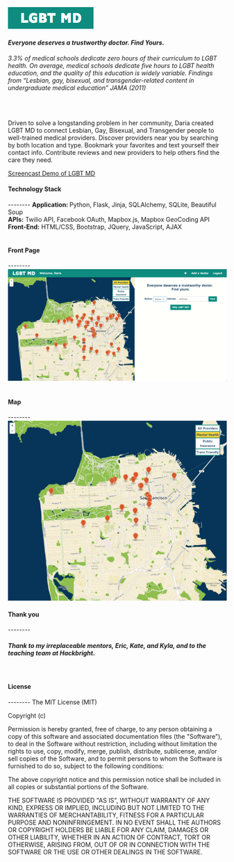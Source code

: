 <img src="/img/Logo.png">
<h4><i>Everyone deserves a trustworthy doctor. Find Yours.</i></h4>

<i><h6>3.3% of medical schools dedicate zero hours of their curriculum to LGBT health. On average, medical schools dedicate five hours to LGBT health education, and the quality of this education is widely variable. Findings from “Lesbian, gay, bisexual, and transgender-related content in undergraduate medical education” JAMA (2011)</h6></i><br>

Driven to solve a longstanding problem in her community, Daria created LGBT MD to connect Lesbian, Gay, Bisexual, and Transgender people to well-trained medical providers. Discover providers near you by searching by both location and type. Bookmark your favorites and text yourself their contact info. Contribute reviews and new providers to help others find the care they need.<br>

[Screencast Demo of LGBT MD](http://youtu.be/j_h-nyEkpcI)

<h4>Technology Stack</h4>
--------
<b>Application: </b>Python, Flask, Jinja, SQLAlchemy, SQLite, Beautiful Soup <br>
<b>APIs:</b> Twilio API, Facebook OAuth, Mapbox.js, Mapbox GeoCoding API<br>
<b>Front-End:</b> HTML/CSS, Bootstrap, JQuery, JavaScript, AJAX<br><br>



<h4>Front Page</h4>
--------
<img src="/img/Front.png"><br><br>
<h4>Map</h4>
--------
<img src="/img/map2.png"><br>

<h4>Thank you</h4>
--------
<h5>Thank to my irreplaceable mentors, Eric, Kate, and Kyla, and to the teaching team at Hackbright.</h5><br>

<h4>License</h5>
--------
The MIT License (MIT)

Copyright (c) <year> <copyright holders>

Permission is hereby granted, free of charge, to any person obtaining a copy
of this software and associated documentation files (the "Software"), to deal
in the Software without restriction, including without limitation the rights
to use, copy, modify, merge, publish, distribute, sublicense, and/or sell
copies of the Software, and to permit persons to whom the Software is
furnished to do so, subject to the following conditions:

The above copyright notice and this permission notice shall be included in
all copies or substantial portions of the Software.

THE SOFTWARE IS PROVIDED "AS IS", WITHOUT WARRANTY OF ANY KIND, EXPRESS OR
IMPLIED, INCLUDING BUT NOT LIMITED TO THE WARRANTIES OF MERCHANTABILITY,
FITNESS FOR A PARTICULAR PURPOSE AND NONINFRINGEMENT. IN NO EVENT SHALL THE
AUTHORS OR COPYRIGHT HOLDERS BE LIABLE FOR ANY CLAIM, DAMAGES OR OTHER
LIABILITY, WHETHER IN AN ACTION OF CONTRACT, TORT OR OTHERWISE, ARISING FROM,
OUT OF OR IN CONNECTION WITH THE SOFTWARE OR THE USE OR OTHER DEALINGS IN
THE SOFTWARE.
